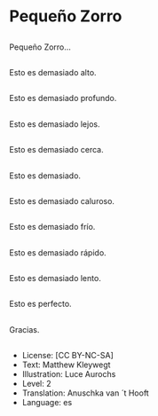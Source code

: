 # Pequeño Zorro

##
Pequeño Zorro...

##
Esto es demasiado alto.

##
Esto es demasiado profundo.

##
Esto es demasiado lejos.

##
Esto es demasiado cerca.

##
Esto es demasiado.

##
Esto es demasiado caluroso.

##
Esto es demasiado frío.

##
Esto es demasiado rápido.

##
Esto es demasiado lento.

##
Esto es perfecto.

##
Gracias.

##
* License: [CC BY-NC-SA]
* Text: Matthew Kleywegt
* Illustration: Luce Aurochs
* Level: 2
* Translation: Anuschka van ´t Hooft
* Language: es
